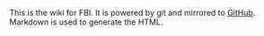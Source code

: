 This is the wiki for FBI. It is powered by git and mirrored to [GitHub](http://github.com/fbiwikis/fbi). Markdown is used to generate the HTML.

